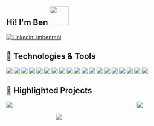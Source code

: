 
## Hi! I'm Ben <img src="https://media.giphy.com/media/mGcNjsfWAjY5AEZNw6/giphy.gif" width="50">
[![Linkedin: imbenrabi](https://img.shields.io/badge/-imbenrabi-blue?style=flat-square&logo=Linkedin&logoColor=white&link=https://www.linkedin.com/in/ben-rabi-101/)](https://www.linkedin.com/in/ben-rabi-101/)

## 🔧 Technologies & Tools

![](https://img.shields.io/badge/Code-TypeScript-informational?style=flat&logo=typescript&logoColor=white&color=cc85fb)
![](https://img.shields.io/badge/Code-JavaScript-informational?style=flat&logo=javascript&logoColor=white&color=cc85fb)
![](https://img.shields.io/badge/Tools-Bun-informational?style=flat&logo=bun&logoColor=white&color=cc85fb)
![](https://img.shields.io/badge/Code-Rust-informational?style=flat&logo=rust&logoColor=white&color=cc85fb)
![](https://img.shields.io/badge/Code-Python-informational?style=flat&logo=python&logoColor=white&color=cc85fb)
![](https://img.shields.io/badge/Code-React-informational?style=flat&logo=react&logoColor=white&color=cc85fb)
![](https://img.shields.io/badge/Code-Next-informational?style=flat&logo=next.js&logoColor=white&color=cc85fb)
![](https://img.shields.io/badge/Code-Vue-informational?style=flat&logo=vue.js&logoColor=white&color=cc85fb)
![](https://img.shields.io/badge/Code-Nuxt-informational?style=flat&logo=Nuxt.js&logoColor=white&color=cc85fb)
![](https://img.shields.io/badge/Code-Kafka-informational?style=flat&logo=apachekafka&logoColor=white&color=cc85fb)
![](https://img.shields.io/badge/Code-Vite-informational?style=flat&logo=vite&logoColor=white&color=cc85fb)
![](https://img.shields.io/badge/Tools-Docker-informational?style=flat&logo=docker&logoColor=white&color=cc85fb)
![](https://img.shields.io/badge/Tools-Webpack-informational?style=flat&logo=webpack&logoColor=white&color=cc85fb)
![](https://img.shields.io/badge/Tools-Jest-informational?style=flat&logo=jest&logoColor=white&color=cc85fb)
![](https://img.shields.io/badge/Tools-Mocha-informational?style=flat&logo=mocha&logoColor=white&color=cc85fb)
![](https://img.shields.io/badge/Tools-Tap-informational?style=flat&logo=tap&logoColor=white&color=cc85fb)
![](https://img.shields.io/badge/Tools-Puppeteer-informational?style=flat&logo=puppeteer&logoColor=white&color=cc85fb)
![](https://img.shields.io/badge/Tools-Firebase-informational?style=flat&logo=firebase&logoColor=white&color=cc85fb)
![](https://img.shields.io/badge/Editor-VS_Code-informational?style=flat&logo=visual-studio-code&logoColor=white&color=cc85fb)

## 💼 Highlighted Projects

<div style="display: flex; flex-direction: column; align-items: center;">
  <div style="display: flex; justify-content: space-between; width: 100%; gap: 16px; margin-bottom: 16px;">
    <a href="https://github.com/imbenrabi/React-TS-ESLint-Webpack-Starter" style="width: 100%;">
      <img align="top" src="https://github-readme-stats.vercel.app/api/pin/?username=imbenrabi&repo=React-TS-ESLint-Webpack-Starter&title_color=ffffff&text_color=c9cacc&icon_color=cc85fb&bg_color=1d1f21" />
    </a>
    <a href="https://github.com/imbenrabi/Rust-WASM-Webpack-Starter" style="width: 48%;">
      <img align="top" src="https://github-readme-stats.vercel.app/api/pin/?username=imbenrabi&repo=Rust-WASM-Webpack-Starter&title_color=ffffff&text_color=c9cacc&icon_color=cc85fb&bg_color=1d1f21" />
    </a>
  </div>
  <div style="width: 48%;">
    <a href="https://github.com/imbenrabi/Event-Driven-Architecture" style="width: 48%;">
      <img align="top" src="https://github-readme-stats.vercel.app/api/pin/?username=imbenrabi&repo=Event-Driven-Architecture&title_color=ffffff&text_color=c9cacc&icon_color=cc85fb&bg_color=1d1f21" />
    </a>
  </div>
</div>

